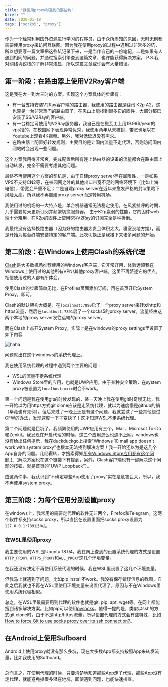 ```yaml
---
title: "我使用proxy时遇到的那些坑"
brief: ""
date: 2020-01-18
tags: ["socks5", "proxy"]
---
```


作为一个经常利用国外资源进行学习的程序员，由于众所周知的原因，无时无刻都需要使用proxy来访问互联网。因为我在使用proxy的过程中遇到过非常多的坑，所以想要写一篇文章把这些坑记录下来，一是当作自己的一份笔记，二是如果有人遇到相同的问题，并通过搜索引擎查到这篇文章，也许能获得解决方案。
P.S.我对网络协议栈的了解非常浅显，所以这篇文章或许会有大量错误。

## 第一阶段：在路由器上使用V2Ray客户端

这是我在大一到大三时的方案。实现这个方案具体的步骤有：

- 有一台支持安装V2Ray客户端的路由器，我使用的路由器是斐讯 K2p A2，这也算是一台非常热门的路由器了，在恩山上能找到很多它的固件，大部分都已安装了SS/V2Ray的客户端。
- 有一台稳定可使用的V2Ray服务器，我自己是在搬瓦工上用19.99$/year的vps搭的，在校园网下表现异常优秀，我使用两年从未被封，带宽也足以在Youtube上观看4K视频。另外，我对低延迟没有需求。
- 在路由器上配置好转发规则，主要目的是让国内流量不走代理，否则访问国内网站时会出现一些问题。

这个方案我用得非常爽，完成配置后所有连上路由器的设备的流量都会在路由器上自动转发，完全不需要考虑其他问题。

最终不再使用这个方案的契机是，由于自建proxy server存在局限性，一是如果VPS不支持CN2等，在校园网之外的其他出口带宽不足的网络环境下（比如上海电信），带宽会严重不足；二是自建proxy server在近年来愈发严格的封ip策略下风险太高。所以我不再自建proxy server而是转用机场。

我使用过的机场的一大特点是，单台机器通常无法稳定使用，在风紧扯呼的时期，几乎需要每天更新订阅并频繁切换服务器。
由于K2p羸弱的性能，它的固件web端十分难用，在K2p的固件上使用SS/V2Ray的订阅完全是种折磨。

我最终没有选择换路由器（因为好的路由器太贵且体积太大，寝室没地方摆），而是开始为每台终端安装特定的客户端。此次切换正是我接下来诸多问题的开始。

## 第二阶段：在Windows上使用Clash的系统代理

[Clash](https://github.com/Dreamacro/clash)是大多数机场推荐使用的Windows客户端，它非常好用，体验远超我在Windows上使用过的其他所有VPN/其他proxy客户端。这里不再赘述它的优点，相信使用过的人都有所体会。

使用Clash的步骤简单无比，在Profiles页面添加订阅，再在首页开启System Proxy，即可。

Clash的默认架构大概是，在`localhost:7890`启了一个proxy server来转发http和https流量，然后在`localhost:7891`启了一个socks5的proxy server。流量经由这两个本地的proxy server发往远端的proxy server。

而在Clash上点开System Proxy，实际上是在windows的proxy settings里设置了如下内容

![haha](https://vpsplq.bn.files.1drv.com/y4mosWPqevIlkNg83Yg0UUBuPs9YuK1j91dImDRIGGrshXwy9qqGqC2QP3QmFE--0w550DAt_jd_3h9V6ZXZKVg-maG-gBDB_V_5pcN_sqBpfEraBiK_m_N87Ef78kn5H3nfyqBNc2Xa3d8j3Ql2aHiOTiV_sdqFvXCA74ft_Mq_QVUBoqUUbJAOEk2SWn8PCHIqvZU5lZMA4-3iGEX2mUBhg?width=588&height=581&cropmode=none)

问题就出在这个windows的系统代理上。

我在使用系统代理的过程中遇到两个主要的问题：

- WSL的流量不走系统代理
- Windows Store里的应用，也就是UWP应用，由于某种安全策略，在system proxy被设置为`localhost:xxxx`时会不work。

第一个问题是我在使用git的时候发现的，某一天晚上我在使用git时奇慢无比，我一开始以为用https方式git clone应该是走系统代理，就以为速度慢是github的锅（毕竟也有先例）。但后来过了一晚上还是有这个问题，我就尝试了一些其他绕过GFW的办法，发现速度一下子变快了！这才知道WSL不走系统代理。

第二个问题就是巨坑了。我频繁使用的UWP应用有三个，Mail、Microsot To-Do和Zenkit。我发现在开启代理的时候，这三个应用怎么也连不上网，windows也没有给出任何提示，我在duckduckgo上搜索"Windows 10 mail app doesn't work with system proxy"也根本无法找到解决方案！我一开始还以为是这几个App自身的问题。几经辗转，才搜索得知[所有Windows Store应用都有这个问题！](http://disq.us/p/187u6gk)（解决方案也在这个链接下有提到，另外，Clash客户端也有一键解决这个问题的按钮，就是首页的"UWP Loopback"）。

由这两件事，我认识到“不确定哪些App使用了proxy”实在是危害巨大，所以，我不再使用system proxy。

## 第三阶段：为每个应用分别设置proxy

在windows上，我常用的需要走代理的软件无非两个，Firefox和Telegram。这两个软件都支持socks proxy，所以直接在设置里面把socks proxy设置为`127.0.0.1:7891`即可。

### 在WSL里使用proxy

我主要使用的WSL是Ubuntu 18.04，我在网上查到的设置系统代理的方式是设置`HTTP_PROXY`, `HTTPS_PROXY`和`ALL_PROXY`这几个环境变量。

在我还没有决定不再使用系统代理的时候，我在WSL里设置了这几个环境变量。

但我马上就遇到了问题，比如pip install不work。我没有保存错误信息的截图，自此之后我就也不再在WSL里使用环境变量来设置代理了，原因与不在Windows里使用系统代理相似。

总之，在WSL里最需要用到代理的软件也就是git, pip, apt, wget等。在网上都能搜到诸多解决方案。比如pip可以使用[pysocks](https://pypi.org/project/PySocks/)。值得一提的是，类似以ssh的方式git clone时，由于不是http/https流量，所以设置代理的方式会有些特殊，比如[How to force Git to use socks proxy over its ssh connection?](https://stackoverflow.com/a/58253407)。

## 在Android上使用Sufboard

Android上使用proxy就没有那么多坑，现在大多数App都支持按照App来转发流量，比如我使用的Sufboard。

---
总而言之，在使用代理的时候，只要清楚地知道那些App走了代理，那些App没有走代理，就能避免掉很多潜在地坑，即使遇到问题，也能快速排查。
